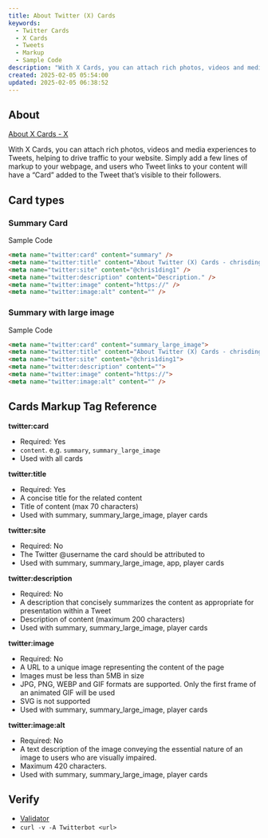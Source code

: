 ```yaml
---
title: About Twitter (X) Cards
keywords:
  - Twitter Cards
  - X Cards
  - Tweets
  - Markup
  - Sample Code
description: "With X Cards, you can attach rich photos, videos and media experiences to Tweets, helping to drive traffic to your website. Simply add a few lines of markup to your webpage, and users who Tweet links to your content will have a “Card” added to the Tweet that’s visible to their followers."
created: 2025-02-05 05:54:00
updated: 2025-02-05 06:38:52
---
```


## About

[About X Cards - X](https://developer.x.com/en/docs/twitter-for-websites/cards/overview/abouts-cards)

With X Cards, you can attach rich photos, videos and media experiences to Tweets, helping to drive traffic to your website. Simply add a few lines of markup to your webpage, and users who Tweet links to your content will have a “Card” added to the Tweet that’s visible to their followers.

## Card types

### Summary Card

Sample Code

```html
<meta name="twitter:card" content="summary" />
<meta name="twitter:title" content="About Twitter (X) Cards - chrisding.xyz" />
<meta name="twitter:site" content="@chris1ding1" />
<meta name="twitter:description" content="Description." />
<meta name="twitter:image" content="https://" />
<meta name="twitter:image:alt" content="" />
```

### Summary with large image

Sample Code

```html
<meta name="twitter:card" content="summary_large_image">
<meta name="twitter:title" content="About Twitter (X) Cards - chrisding.xyz">
<meta name="twitter:site" content="@chris1ding1">
<meta name="twitter:description" content="">
<meta name="twitter:image" content="https://">
<meta name="twitter:image:alt" content="" />
```

## Cards Markup Tag Reference

**twitter:card**

- Required: Yes
- `content`. e.g. `summary`, `summary_large_image`
- Used with all cards

**twitter:title**

- Required: Yes
- A concise title for the related content
- Title of content (max 70 characters)
- Used with summary, summary_large_image, player cards

**twitter:site**

- Required: No
- The Twitter @username the card should be attributed to
- Used with summary, summary_large_image, app, player cards

**twitter:description**

- Required: No
- A description that concisely summarizes the content as appropriate for presentation within a Tweet
- Description of content (maximum 200 characters)
- Used with summary, summary_large_image, player cards

**twitter:image**

- Required: No
- A URL to a unique image representing the content of the page
- Images must be less than 5MB in size
- JPG, PNG, WEBP and GIF formats are supported. Only the first frame of an animated GIF will be used
- SVG is not supported
- Used with summary, summary_large_image, player cards

**twitter:image:alt**

- Required: No
- A text description of the image conveying the essential nature of an image to users who are visually impaired.
- Maximum 420 characters.
- Used with summary, summary_large_image, player cards

## Verify

- [Validator](https://cards-dev.x.com/validator)
- `curl -v -A Twitterbot <url>`
